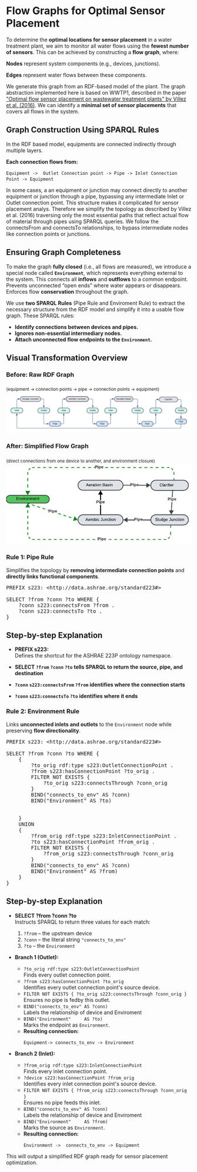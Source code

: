 
# Flow Graphs for Optimal Sensor Placement

To determine the **optimal locations for sensor placement** in a water treatment plant, we aim to monitor all water flows using the **fewest number of sensors**. This can be achieved by constructing a **flow graph**, where:

**Nodes** represent system components (e.g., devices, junctions).

**Edges** represent water flows between these components.

We generate this graph from an RDF-based model of the plant. The graph abstraction implemented here is based on WWTP1, described in the paper ["Optimal flow sensor placement on wastewater treatment plants" by Villez et al. (2016)](https://doi.org/10.1016/j.watres.2016.05.068). We can identify a **minimal set of sensor placements** that covers all flows in the system.
## Graph Construction Using SPARQL Rules
In the RDF based model, equipments are connected indirectly through multiple layers.

**Each connection flows from:**  
  ```
  Equipment ->  Outlet Connection point -> Pipe -> Inlet Connection Point -> Equipment
  ```
In some cases, a an equipment or junction may connect directly to another equipment or junction through a pipe, bypassing any intermediate Inlet or Outlet connection point. This structure makes it complicated for sensor placement analys. Therefore we simplify the topology as described by Villez et al. (2016) traversing only the most essential paths that reflect actual flow of material through pipes using SPARQL queries. We follow the connectsFrom and connectsTo relationships, to bypass intermediate nodes like connection points or junctions.

## Ensuring Graph Completeness

To make the graph **fully closed** (i.e., all flows are measured), we introduce a special node called **`Environment`**, which represents everything external to the system. This connects all **inflows** and **outflows** to a common endpoint.
Prevents unconnected “open ends” where water appears or disappears.
Enforces flow **conservation** throughout the graph.

We use **two SPARQL Rules** (Pipe Rule and Enviroment Rule) to extract the necessary structure from the RDF model and simplify it into a usable flow graph. These SPARQL rules:
- **Identify connections between devices and pipes.**
- **Ignores non-essential intermediary nodes.**
- **Attach unconnected flow endpoints to the `Environment`.**


## Visual Transformation Overview

### Before: Raw RDF Graph
<sub>(equipment → connection points → pipe → connection points → equipment)</sub>  
![Before: RDF Graph](./images/WTS1.png)

### After: Simplified Flow Graph
<sub>(direct connections from one device to another, and environment closure)</sub>  
![After: Flow Graph](./images/Process_Graph.png)



### Rule 1: Pipe Rule

Simplifies the topology by **removing intermediate connection points** and **directly links functional components**.

<pre>
PREFIX s223: &lt;http://data.ashrae.org/standard223#&gt;

SELECT ?from ?conn ?to WHERE {
    ?conn s223:connectsFrom ?from .
    ?conn s223:connectsTo ?to .
}
</pre>

## Step-by-step Explanation

- **PREFIX s223:**  
  Defines the shortcut for the ASHRAE 223P ontology namespace.

- **SELECT `?from` `?conn` `?to` tells SPARQL to return the source, pipe, and destination**  

- **`?conn` `s223:connectsFrom` `?from` identifies where the connection starts**

- **`?conn` `s223:connectsTo` `?to` identifies where it ends**

### Rule 2: Environment Rule

Links **unconnected inlets and outlets** to the `Environment` node while preserving **flow directionality**.

<pre>
PREFIX s223: &lt;http://data.ashrae.org/standard223#&gt;

SELECT ?from ?conn ?to WHERE {
    {
        ?to_orig rdf:type s223:OutletConnectionPoint .
        ?from s223:hasConnectionPoint ?to_orig .
        FILTER NOT EXISTS {
            ?to_orig s223:connectsThrough ?conn_orig
        }
        BIND("connects_to_env" AS ?conn)
        BIND("Environment" AS ?to)


    }
    UNION 
    {
        ?from_orig rdf:type s223:InletConnectionPoint .
        ?to s223:hasConnectionPoint ?from_orig .
        FILTER NOT EXISTS {
            ?from_orig s223:connectsThrough ?conn_orig
        }
        BIND("connects_to_env" AS ?conn)
        BIND("Environment" AS ?from)
    }
}
</pre>

## Step-by-step Explanation

- **SELECT ?from ?conn ?to**  
  Instructs SPARQL to return three values for each match:
  1. `?from` – the upstream device 
  2. `?conn` – the literal string `"connects_to_env"`
  3. `?to`   – the `Environment`

- **Branch 1 (Outlet):**  
  - `?to_orig rdf:type s223:OutletConnectionPoint`  
    Finds every outlet connection point. 
  - `?from s223:hasConnectionPoint ?to_orig`  
    Identifies every outlet connection point's source device.  
  - `FILTER NOT EXISTS { ?to_orig s223:connectsThrough ?conn_orig }`  
    Ensures no pipe is fedby this outlet.  
  - `BIND("connects_to_env" AS ?conn)`  
    Labels the relationship of device and Enviroment 
  - `BIND("Environment"     AS ?to)`  
    Marks the endpoint as `Environment`.  
  - **Resulting connection:**  
    ```
    Equipment-> connects_to_env -> Environment
    ```

- **Branch 2 (Inlet):**  
  - `?from_orig rdf:type s223:InletConnectionPoint`  
    Finds every inlet connection point.  
  - `?device s223:hasConnectionPoint ?from_orig`  
    Identifies every inlet connection point's source device.  
  - `FILTER NOT EXISTS { ?from_orig s223:connectsThrough ?conn_orig }`  
    Ensures no pipe feeds this inlet.  
  - `BIND("connects_to_env" AS ?conn)`  
     Labels the relationship of device and Enviroment 
  - `BIND("Environment"     AS ?from)`  
    Marks the source as `Environment`.  
  - **Resulting connection:**  
    ```
    Environment ->  connects_to_env -> Equipment
    ```


This will output a simplified RDF graph ready for sensor placement optimization.
